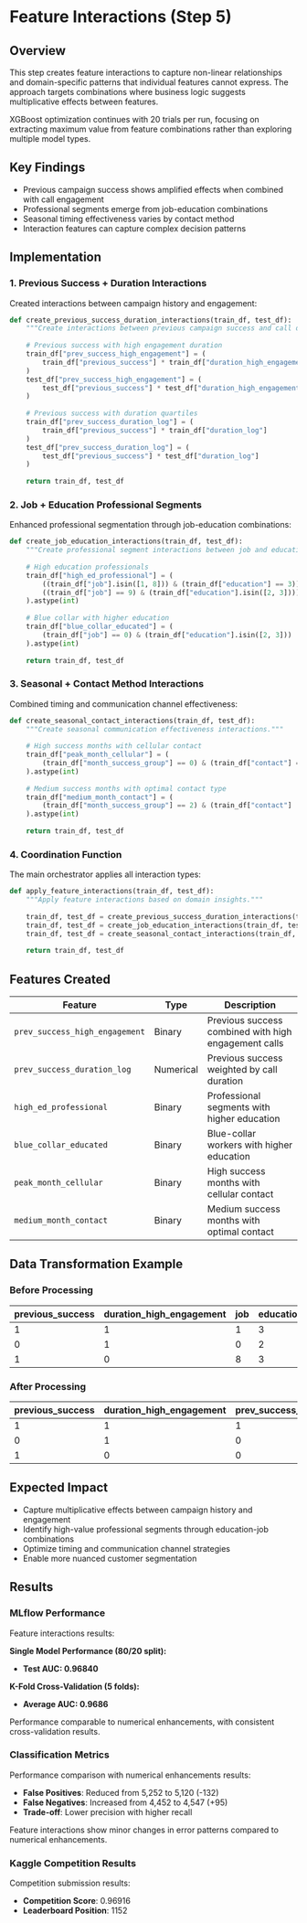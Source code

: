 # Feature Interactions (Step 5)

## Overview

This step creates feature interactions to capture non-linear relationships and domain-specific patterns that individual features cannot express. The approach targets combinations where business logic suggests multiplicative effects between features.

XGBoost optimization continues with 20 trials per run, focusing on extracting maximum value from feature combinations rather than exploring multiple model types.

## Key Findings

- Previous campaign success shows amplified effects when combined with call engagement
- Professional segments emerge from job-education combinations
- Seasonal timing effectiveness varies by contact method
- Interaction features can capture complex decision patterns

## Implementation

### 1. Previous Success + Duration Interactions

Created interactions between campaign history and engagement:

```python
def create_previous_success_duration_interactions(train_df, test_df):
    """Create interactions between previous campaign success and call duration."""
    
    # Previous success with high engagement duration
    train_df["prev_success_high_engagement"] = (
        train_df["previous_success"] * train_df["duration_high_engagement"]
    )
    test_df["prev_success_high_engagement"] = (
        test_df["previous_success"] * test_df["duration_high_engagement"]
    )
    
    # Previous success with duration quartiles
    train_df["prev_success_duration_log"] = (
        train_df["previous_success"] * train_df["duration_log"]
    )
    test_df["prev_success_duration_log"] = (
        test_df["previous_success"] * test_df["duration_log"]
    )
    
    return train_df, test_df
```

### 2. Job + Education Professional Segments

Enhanced professional segmentation through job-education combinations:

```python
def create_job_education_interactions(train_df, test_df):
    """Create professional segment interactions between job and education."""
    
    # High education professionals
    train_df["high_ed_professional"] = (
        ((train_df["job"].isin([1, 8])) & (train_df["education"] == 3)) |
        ((train_df["job"] == 9) & (train_df["education"].isin([2, 3])))
    ).astype(int)
    
    # Blue collar with higher education
    train_df["blue_collar_educated"] = (
        (train_df["job"] == 0) & (train_df["education"].isin([2, 3]))
    ).astype(int)
    
    return train_df, test_df
```

### 3. Seasonal + Contact Method Interactions

Combined timing and communication channel effectiveness:

```python
def create_seasonal_contact_interactions(train_df, test_df):
    """Create seasonal communication effectiveness interactions."""
    
    # High success months with cellular contact
    train_df["peak_month_cellular"] = (
        (train_df["month_success_group"] == 0) & (train_df["contact"] == 0)
    ).astype(int)
    
    # Medium success months with optimal contact type
    train_df["medium_month_contact"] = (
        (train_df["month_success_group"] == 2) & (train_df["contact"] != 2)
    ).astype(int)
    
    return train_df, test_df
```

### 4. Coordination Function

The main orchestrator applies all interaction types:

```python
def apply_feature_interactions(train_df, test_df):
    """Apply feature interactions based on domain insights."""
    
    train_df, test_df = create_previous_success_duration_interactions(train_df, test_df)
    train_df, test_df = create_job_education_interactions(train_df, test_df)
    train_df, test_df = create_seasonal_contact_interactions(train_df, test_df)
    
    return train_df, test_df
```

## Features Created

| Feature | Type | Description |
|---------|------|-------------|
| `prev_success_high_engagement` | Binary | Previous success combined with high engagement calls |
| `prev_success_duration_log` | Numerical | Previous success weighted by call duration |
| `high_ed_professional` | Binary | Professional segments with higher education |
| `blue_collar_educated` | Binary | Blue-collar workers with higher education |
| `peak_month_cellular` | Binary | High success months with cellular contact |
| `medium_month_contact` | Binary | Medium success months with optimal contact |

## Data Transformation Example

### Before Processing
| previous_success | duration_high_engagement | job | education | month_success_group | contact |
|------------------|-------------------------|-----|-----------|-------------------|---------|
| 1                | 1                       | 1   | 3         | 0                 | 0       |
| 0                | 1                       | 0   | 2         | 1                 | 1       |
| 1                | 0                       | 8   | 3         | 2                 | 0       |

### After Processing
| previous_success | duration_high_engagement | prev_success_high_engagement | high_ed_professional | peak_month_cellular |
|------------------|-------------------------|------------------------------|---------------------|---------------------|
| 1                | 1                       | 1                            | 1                   | 1                   |
| 0                | 1                       | 0                            | 0                   | 0                   |
| 1                | 0                       | 0                            | 1                   | 0                   |

## Expected Impact

- Capture multiplicative effects between campaign history and engagement
- Identify high-value professional segments through education-job combinations
- Optimize timing and communication channel strategies
- Enable more nuanced customer segmentation

## Results

### MLflow Performance
Feature interactions results:

**Single Model Performance (80/20 split):**
- **Test AUC: 0.96840**

**K-Fold Cross-Validation (5 folds):**
- **Average AUC: 0.9686**

Performance comparable to numerical enhancements, with consistent cross-validation results.

### Classification Metrics
Performance comparison with numerical enhancements results:

- **False Positives**: Reduced from 5,252 to 5,120 (-132)
- **False Negatives**: Increased from 4,452 to 4,547 (+95)
- **Trade-off**: Lower precision with higher recall

Feature interactions show minor changes in error patterns compared to numerical enhancements.

### Kaggle Competition Results
Competition submission results:

- **Competition Score**: 0.96916
- **Leaderboard Position**: 1152